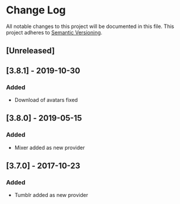 # Change Log

All notable changes to this project will be documented in this file. 
This project adheres to [Semantic Versioning](http://semver.org/).


## [Unreleased]

## [3.8.1] - 2019-10-30
### Added
- Download of avatars fixed

## [3.8.0] - 2019-05-15
### Added
- Mixer added as new provider

## [3.7.0] - 2017-10-23
### Added
- Tumblr added as new provider